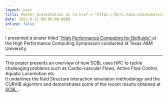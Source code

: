 ```yaml
---
layout: post
title: Poster presentation at <a href = "https://hprc.tamu.edu/events/usermeetings/RCSymposium2022/#posters"> Texas A&M Univeristy High Performance Computing Symposium </a> !!
date: 2022-0-31 00:00:00-0600
inline: false
---
```

I presented a poster titled <a href = "https://drive.google.com/file/d/1Evrw7obWYqsgU0kJ-d7BjofmK-IDa0IO/view?usp=sharing">"High Performance Computing for Biofluids" </a> at the High Performance Computing Symposium conducted at Texas A&M University.

***
This poster presents an overview of how SCBL uses HPC to tackle challenging problems
such as Cardio-vascular Flows, Active Flow Control, Aquatic Locomotion etc. \
It underlines the fluid Structure Interaction simulation methodology and the CURVIB algorithm and demonstrates some of the recent results obtained at <a href = "https://scbl.engr.tamu.edu/"> SCBL </a>.

